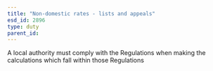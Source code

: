 ```yaml
---
title: "Non-domestic rates - lists and appeals"
esd_id: 2896
type: duty
parent_id:  
---
```


A local authority must comply with the Regulations when making the calculations which fall within those Regulations

